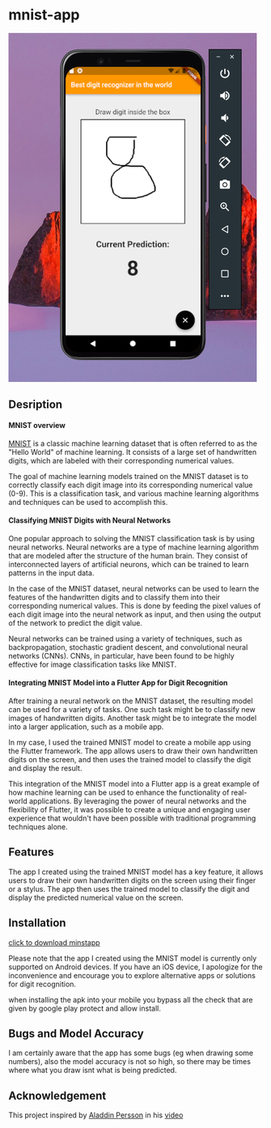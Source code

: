# mnist-app
![8 test photo](\test_photos\eight.png)

<h2> Desription </h2>

<h4> MNIST overview </h4>

[MNIST](https://en.wikipedia.org/wiki/MNIST_database) is a classic machine learning dataset that is often referred to as the "Hello World" of machine learning. It consists of a large set of handwritten digits, which are labeled with their corresponding numerical values.

The goal of machine learning models trained on the MNIST dataset is to correctly classify each digit image into its corresponding numerical value (0-9). This is a classification task, and various machine learning algorithms and techniques can be used to accomplish this.

<h4> Classifying MNIST Digits with Neural Networks </h4>

One popular approach to solving the MNIST classification task is by using neural networks. Neural networks are a type of machine learning algorithm that are modeled after the structure of the human brain. They consist of interconnected layers of artificial neurons, which can be trained to learn patterns in the input data.
 
In the case of the MNIST dataset, neural networks can be used to learn the features of the handwritten digits and to classify them into their corresponding numerical values. This is done by feeding the pixel values of each digit image into the neural network as input, and then using the output of the network to predict the digit value.

Neural networks can be trained using a variety of techniques, such as backpropagation, stochastic gradient descent, and convolutional neural networks (CNNs). CNNs, in particular, have been found to be highly effective for image classification tasks like MNIST.

<h4> Integrating MNIST Model into a Flutter App for Digit Recognition </h4>

After training a neural network on the MNIST dataset, the resulting model can be used for a variety of tasks. One such task might be to classify new images of handwritten digits. Another task might be to integrate the model into a larger application, such as a mobile app.

In my case, I used the trained MNIST model to create a mobile app using the Flutter framework. The app allows users to draw their own handwritten digits on the screen, and then uses the trained model to classify the digit and display the result.

This integration of the MNIST model into a Flutter app is a great example of how machine learning can be used to enhance the functionality of real-world applications. By leveraging the power of neural networks and the flexibility of Flutter, it was possible to create a unique and engaging user experience that wouldn't have been possible with traditional programming techniques alone.


<h2> Features </h2>

The app I created using the trained MNIST model has a key feature, it allows users to draw their own handwritten digits on the screen using their finger or a stylus. The app then uses the trained model to classify the digit and display the predicted numerical value on the screen.

<h2> Installation </h2>

[click to download minstapp](https://github.com/Duks31/mnist-app/releases/tag/v0.1.0)

Please note that the app I created using the MNIST model is currently only supported on Android devices. If you have an iOS device, I apologize for the inconvenience and encourage you to explore alternative apps or solutions for digit recognition.

when installing the apk into your mobile you bypass all the check that are given by google play protect and allow install.

<h2>Bugs and Model Accuracy</h2>

I am certainly aware that the app has some bugs (eg when drawing some numbers), also the model accuracy is not so high, so there may be times where what you draw isnt what is being predicted.

<h2> Acknowledgement </h2>

This project inspired by [Aladdin Persson](https://github.com/aladdinpersson) in his [video](https://www.youtube.com/watch?v=Yla6MqEePh8)

